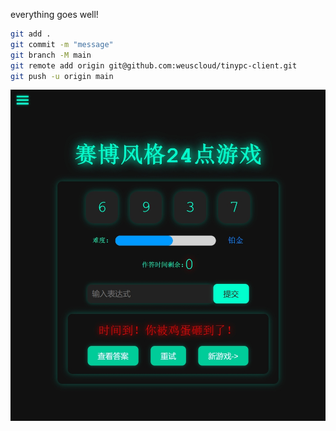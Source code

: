 everything goes well!

```bash
git add .
git commit -m "message"
git branch -M main
git remote add origin git@github.com:weuscloud/tinypc-client.git
git push -u origin main
```

![示例图片](build/game_20241224234458.png "这是一张示例图片")